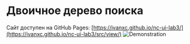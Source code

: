 # Двоичное дерево поиска
Сайт доступен на GitHub Pages: [https://ivanxc.github.io/nc-ui-lab3/](https://ivanxc.github.io/nc-ui-lab3/src/view/)
![Demonstration](https://i.ibb.co/Y850fHR/binary-tree-search.png)
